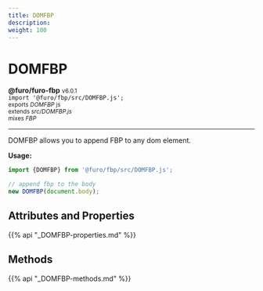 ```yaml
---
title: DOMFBP
description: 
weight: 100
---
```


# DOMFBP

**@furo/furo-fbp** <small>v6.0.1</small>
<br>`import '@furo/fbp/src/DOMFBP.js';`<small>
<br>exports *DOMFBP* js
<br>extends *src/DOMFBP.js*
<br> mixes *FBP*</small>


****

DOMFBP allows you to append FBP to any dom element.

**Usage:**

```js
import {DOMFBP} from '@furo/fbp/src/DOMFBP.js';

// append fbp to the body
new DOMFBP(document.body);
```

## Attributes and Properties
{{% api "_DOMFBP-properties.md" %}}






















## Methods
{{% api "_DOMFBP-methods.md" %}}



















